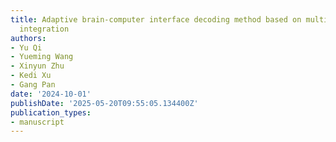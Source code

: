 ```yaml
---
title: Adaptive brain-computer interface decoding method based on multi-model dynamic
  integration
authors:
- Yu Qi
- Yueming Wang
- Xinyun Zhu
- Kedi Xu
- Gang Pan
date: '2024-10-01'
publishDate: '2025-05-20T09:55:05.134400Z'
publication_types:
- manuscript
---
```

